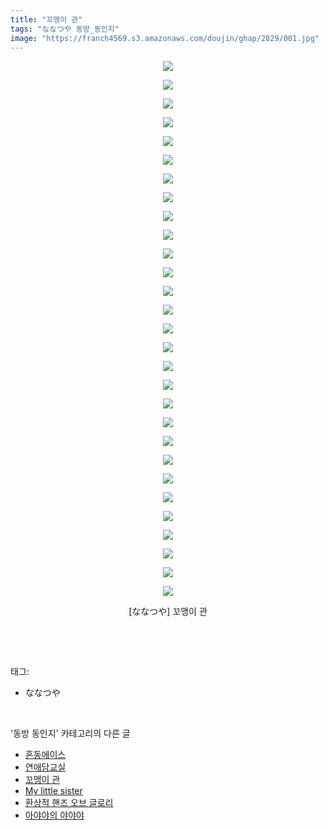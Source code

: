 ```yaml
---
title: "꼬맹이 관"
tags: "ななつや 동방_동인지"
image: "https://franch4569.s3.amazonaws.com/doujin/ghap/2829/001.jpg"
---
```

<div class="article">
<p style="text-align: center; clear: none; float: none;"><img src="{{ site.imgserver2 }}/ghap/2829/001.jpg"/></p>
<p style="text-align: center; clear: none; float: none;"><img src="{{ site.imgserver2 }}/ghap/2829/002.jpg"/></p>
<p style="text-align: center; clear: none; float: none;"><img src="{{ site.imgserver2 }}/ghap/2829/003.jpg"/></p>
<p style="text-align: center; clear: none; float: none;"><img src="{{ site.imgserver2 }}/ghap/2829/004.jpg"/></p>
<p style="text-align: center; clear: none; float: none;"><img src="{{ site.imgserver2 }}/ghap/2829/005.jpg"/></p>
<p style="text-align: center; clear: none; float: none;"><img src="{{ site.imgserver2 }}/ghap/2829/006.jpg"/></p>
<p style="text-align: center; clear: none; float: none;"><img src="{{ site.imgserver2 }}/ghap/2829/007.jpg"/></p>
<p style="text-align: center; clear: none; float: none;"><img src="{{ site.imgserver2 }}/ghap/2829/008.jpg"/></p>
<p style="text-align: center; clear: none; float: none;"><img src="{{ site.imgserver2 }}/ghap/2829/009.jpg"/></p>
<p style="text-align: center; clear: none; float: none;"><img src="{{ site.imgserver2 }}/ghap/2829/010.jpg"/></p>
<p style="text-align: center; clear: none; float: none;"><img src="{{ site.imgserver2 }}/ghap/2829/011.jpg"/></p>
<p style="text-align: center; clear: none; float: none;"><img src="{{ site.imgserver2 }}/ghap/2829/012.jpg"/></p>
<p style="text-align: center; clear: none; float: none;"><img src="{{ site.imgserver2 }}/ghap/2829/013.jpg"/></p>
<p style="text-align: center; clear: none; float: none;"><img src="{{ site.imgserver2 }}/ghap/2829/014.jpg"/></p>
<p style="text-align: center; clear: none; float: none;"><img src="{{ site.imgserver2 }}/ghap/2829/015.jpg"/></p>
<p style="text-align: center; clear: none; float: none;"><img src="{{ site.imgserver2 }}/ghap/2829/016.jpg"/></p>
<p style="text-align: center; clear: none; float: none;"><img src="{{ site.imgserver2 }}/ghap/2829/017.jpg"/></p>
<p style="text-align: center; clear: none; float: none;"><img src="{{ site.imgserver2 }}/ghap/2829/018.jpg"/></p>
<p style="text-align: center; clear: none; float: none;"><img src="{{ site.imgserver2 }}/ghap/2829/019.jpg"/></p>
<p style="text-align: center; clear: none; float: none;"><img src="{{ site.imgserver2 }}/ghap/2829/020.jpg"/></p>
<p style="text-align: center; clear: none; float: none;"><img src="{{ site.imgserver2 }}/ghap/2829/021.jpg"/></p>
<p style="text-align: center; clear: none; float: none;"><img src="{{ site.imgserver2 }}/ghap/2829/022.jpg"/></p>
<p style="text-align: center; clear: none; float: none;"><img src="{{ site.imgserver2 }}/ghap/2829/023.jpg"/></p>
<p style="text-align: center; clear: none; float: none;"><img src="{{ site.imgserver2 }}/ghap/2829/024.jpg"/></p>
<p style="text-align: center; clear: none; float: none;"><img src="{{ site.imgserver2 }}/ghap/2829/025.jpg"/></p>
<p style="text-align: center; clear: none; float: none;"><img src="{{ site.imgserver2 }}/ghap/2829/026.jpg"/></p>
<p style="text-align: center; clear: none; float: none;"><img src="{{ site.imgserver2 }}/ghap/2829/027.jpg"/></p>
<p style="text-align: center; clear: none; float: none;"><img src="{{ site.imgserver2 }}/ghap/2829/028.jpg"/></p>
<p style="text-align: center; clear: none; float: none;"><img src="{{ site.imgserver2 }}/ghap/2829/029.jpg"/></p>
<p style="text-align: center; clear: none; float: none;">[ななつや] 꼬맹이 관</p>
<p><br/></p>
</div><br/>
<div class="tagTrail">
<p>태그: </p>
<ul>
<li>ななつや</li>
</ul>
</div><br/>
<div class="another">
<p>'동방 동인지' 카테고리의 다른 글</p>
<ul>
<li><a href="/ghap_2835">혼동에이스</a></li>
<li><a href="/ghap_2834">연애담교실</a></li>
<li><a href="/ghap_2829">꼬맹이 관</a></li>
<li><a href="/ghap_2828">My little sister</a></li>
<li><a href="/ghap_2827">환상적 핸즈 오브 글로리</a></li>
<li><a href="/ghap_2826">아야야의 야야야</a></li>
</ul>
</div><br/>
<div class="cb_module cb_fluid">
<div class="cb_wrt cb_profile">
</div><!-- commentList close -->
</div><br/>
